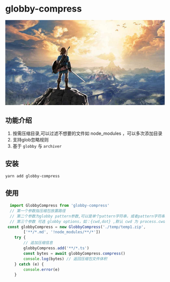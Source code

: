 # globby-compress

![my love](./logo.png) 

## 功能介绍
1. 按需压缩目录,可以过滤不想要的文件如 node_modules ，可以多次添加目录
2. 支持glob忽略规则 
3. 基于 `globby` 与 `archiver`

## 安装
```
yarn add globby-compress 
```

## 使用   
```ts
  import GlobbyCompress from 'globby-compress'
  // 第一个参数指压缩包放置路径
  // 第二个参数为globby pattern参数,可以是单个pattern字符串，或者pattern字符串数组 ["**/*.js"]
  // 第三个参数 可选 globby options，如：{cwd,dot} ,默认 cwd 为 process.cwd()
 const globbyCompress = new GlobbyCompress('./temp/temp1.zip',
        ['**/*.md', '!node_modules/**/*'])
    try {
        // 追加压缩信息
        globbyCompress.add('**/*.ts')
        const bytes = await globbyCompress.compress()
        console.log(bytes) // 返回压缩包文件体积
    } catch (e) {
        console.error(e)
    }  
```
 
